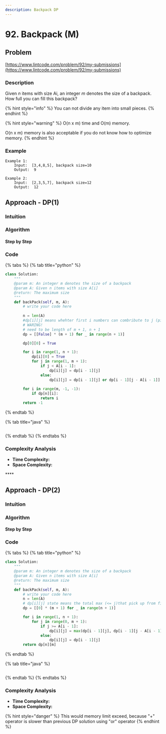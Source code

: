 ```yaml
---
description: Backpack DP
---
```


# 92. Backpack \(M\)

## Problem

[https://www.lintcode.com/problem/92/my-submissions](https://www.lintcode.com/problem/92/my-submissions)

### Description

Given _n_ items with size Ai, an integer _m_ denotes the size of a backpack. How full you can fill this backpack?

{% hint style="info" %}
You can not divide any item into small pieces.
{% endhint %}

{% hint style="warning" %}
O\(n x m\) time and O\(m\) memory.

O\(n x m\) memory is also acceptable if you do not know how to optimize memory.
{% endhint %}

### Example

```text
Example 1:
	Input:  [3,4,8,5], backpack size=10
	Output:  9

Example 2:
	Input:  [2,3,5,7], backpack size=12
	Output:  12
```

## Approach - DP\(1\)

### Intuition

### Algorithm

#### Step by Step

### Code

{% tabs %}
{% tab title="python" %}
```python
class Solution:
    """
    @param m: An integer m denotes the size of a backpack
    @param A: Given n items with size A[i]
    @return: The maximum size
    """
    def backPack(self, m, A):
        # write your code here
        
        n = len(A)
        #dp[i][j] means whehter first i numbers can combribute to j (pick several among them)
        # WARING!
        # need to be length of m + 1, n + 1
        dp = [[False] * (m + 1) for _ in range(n + 1)]

        dp[0][0] = True

        for i in range(1, n + 1):
            dp[i][0] = True
            for j in range(1, m + 1):
                if j < A[i - 1]:
                    dp[i][j] = dp[i - 1][j]
                else:
                    dp[i][j] = dp[i - 1][j] or dp[i - 1][j - A[i - 1]]
        
        for i in range(m, -1, -1):
            if dp[n][i]:
                return i
        return -1
```
{% endtab %}

{% tab title="java" %}
```

```
{% endtab %}
{% endtabs %}

### Complexity Analysis

* **Time Complexity:**
* **Space Complexity:**

\*\*\*\*

## Approach - DP\(2\)

### Intuition

### Algorithm

#### Step by Step

### Code

{% tabs %}
{% tab title="python" %}
```python
class Solution:
    """
    @param m: An integer m denotes the size of a backpack
    @param A: Given n items with size A[i]
    @return: The maximum size
    """
    def backPack(self, m, A):
        # write your code here
        n = len(A)
        # dp[i][j] state means the total max (<= j)that pick up from first i numbers 
        dp = [[0] * (m + 1) for _ in range(n + 1)]

        for i in range(1, n + 1):
            for j in range(0, m + 1):
                if j >= A[i - 1]:
                    dp[i][j] = max(dp[i - 1][j], dp[i - 1][j - A[i - 1]] + A[i - 1])
                else:
                    dp[i][j] = dp[i - 1][j]
        return dp[n][m]
```
{% endtab %}

{% tab title="java" %}
```

```
{% endtab %}
{% endtabs %}

### Complexity Analysis

* **Time Complexity:**
* **Space Complexity:**

{% hint style="danger" %}
This would memory limit exceed, because "+" operator is slower than previous DP solution using "or" operator
{% endhint %}

